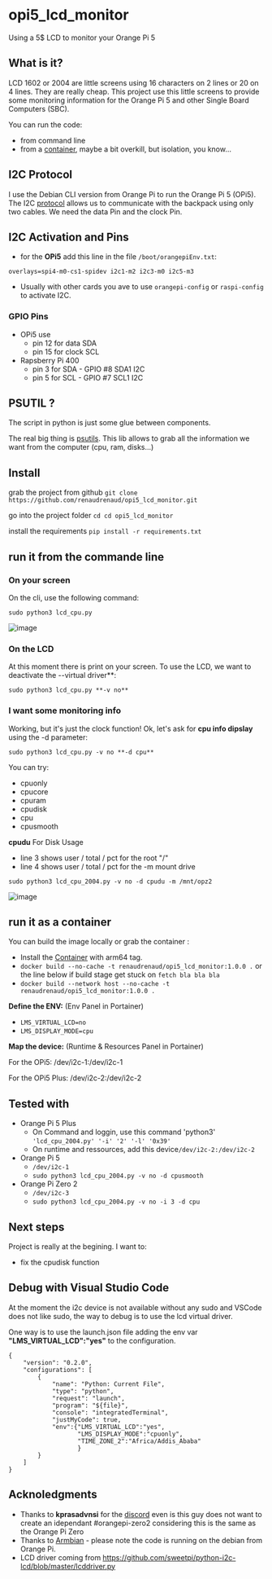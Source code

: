 # opi5_lcd_monitor
Using a 5$ LCD to monitor your Orange Pi 5

## What is it?
LCD 1602 or 2004 are little screens using 16 characters on 2 lines or 20 on 4 lines. They are really cheap. This project use this little screens to provide some monitoring information for the Orange Pi 5 and other Single Board Computers (SBC).

You can run the code:
* from command line
* from a [container](https://hub.docker.com/repository/docker/renaudrenaud/opi5_lcd_monitor), maybe a bit overkill, but isolation, you know...

## I2C Protocol

I use the Debian CLI version from Orange Pi to run the Orange Pi 5 (OPi5). The I2C [protocol](https://en.wikipedia.org/wiki/I%C2%B2C) allows us to communicate with the backpack using only two cables. We need the data Pin and the clock Pin.

## I2C Activation and Pins

* for the **OPi5** add this line in the file `/boot/orangepiEnv.txt`:

`overlays=spi4-m0-cs1-spidev i2c1-m2 i2c3-m0 i2c5-m3`

* Usually with other cards you ave to use `orangepi-config` or `raspi-config` to activate I2C.


### GPIO Pins
* OPi5 use
  * pin 12 for data SDA
  * pin 15 for clock SCL
* Rapsberry Pi 400
  * pin 3 for SDA - GPIO #8 SDA1 I2C
  * pin 5 for SCL - GPIO #7 SCL1 I2C



## PSUTIL ?

The script in python is just some glue between components.

The real big thing is [psutils](https://pypi.org/project/psutil/). This lib allows to grab all the information we want from the computer (cpu, ram, disks...)


## Install

grab the project from github
`git clone https://github.com/renaudrenaud/opi5_lcd_monitor.git`

go into the project folder
`cd cd opi5_lcd_monitor`

install the requirements 
`pip install -r requirements.txt`

## run it from the commande line

### On your screen

On the cli, use the following command:

`sudo python3 lcd_cpu.py`

![image](https://user-images.githubusercontent.com/9823965/210695728-c4d35d51-a839-4c1a-958c-5d9a2ef66a43.png)

### On the LCD

At this moment there is print on your screen. To use the LCD, we want to deactivate the --virtual driver**:

`sudo python3 lcd_cpu.py **-v no**`

### I want some monitoring info

Working, but it's just the clock function! Ok, let's ask for **cpu info dipslay** using the -d parameter:

`sudo python3 lcd_cpu.py -v no **-d cpu**`

You can try:
* cpuonly
* cpucore
* cpuram
* cpudisk
* cpu
* cpusmooth


**cpudu**
For Disk Usage
* line 3 shows user / total / pct for the root "/"
* line 4 shows user / total / pct for the -m mount drive

`sudo python3 lcd_cpu_2004.py -v no -d cpudu -m /mnt/opz2`

![image](https://user-images.githubusercontent.com/9823965/212914621-ef2149e8-2273-4a53-8d20-f5c0f5b67146.png)


## run it as a container

You can build the image locally or grab the container :
* Install the [Container](https://hub.docker.com/repository/docker/renaudrenaud/opi5_lcd_monitor/general) with arm64 tag.
* `docker build --no-cache -t renaudrenaud/opi5_lcd_monitor:1.0.0 .` or the line below if build stage get stuck on `fetch bla bla bla`
* `docker build --network host --no-cache -t renaudrenaud/opi5_lcd_monitor:1.0.0 .`

**Define the ENV:** (Env Panel in Portainer)
* `LMS_VIRTUAL_LCD=no`
* `LMS_DISPLAY_MODE=cpu`

**Map the device:** (Runtime & Resources Panel in Portainer)

For the OPi5:
/dev/i2c-1:/dev/i2c-1

For the OPi5 Plus:
/dev/i2c-2:/dev/i2c-2


## Tested with

* Orange Pi 5 Plus
  * On Command and loggin, use this command 'python3' `'lcd_cpu_2004.py' '-i' '2' '-l' '0x39'`
  * On runtime and ressources, add this device`/dev/i2c-2:/dev/i2c-2`
* Orange Pi 5 
  * `/dev/i2c-1`
  * `sudo python3 lcd_cpu_2004.py -v no -d cpusmooth`
* Orange Pi Zero 2 
  * `/dev/i2c-3`
  * `sudo python3 lcd_cpu_2004.py -v no -i 3 -d cpu`

## Next steps

Project is really at the begining. I want to:
* fix the cpudisk function

## Debug with Visual Studio Code 

At the moment the i2c device is not available without any sudo and VSCode does not like sudo, the way to debug is to use the lcd virtual driver.

One way is to use the launch.json file adding the env var **"LMS_VIRTUAL_LCD":"yes"** to the configuration.

```
{
    "version": "0.2.0",
    "configurations": [
        {
            "name": "Python: Current File",
            "type": "python",
            "request": "launch",
            "program": "${file}",
            "console": "integratedTerminal",
            "justMyCode": true,
            "env":{"LMS_VIRTUAL_LCD":"yes",
                   "LMS_DISPLAY_MODE":"cpuonly",
                   "TIME_ZONE_2":"Africa/Addis_Ababa"
                   }
        }
    ]
}
```



## Acknoledgments

* Thanks to **kprasadvnsi** for the [discord](https://discord.com/channels/934722269522059335/1040242609626554408) even is this guy does not want to create an idependant #orangepi-zero2 considering this is the same as the Orange Pi Zero
* Thanks to [Armbian](https://www.armbian.com/) - please note the code is running on the debian from Orange Pi.
* LCD driver coming from https://github.com/sweetpi/python-i2c-lcd/blob/master/lcddriver.py
